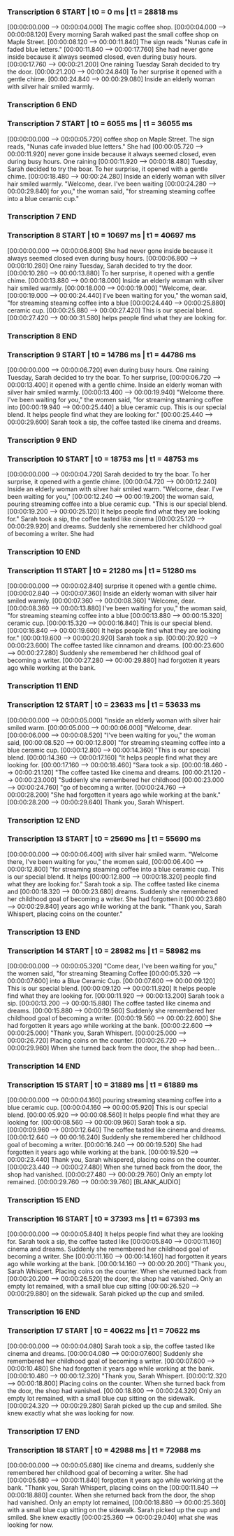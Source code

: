 
### Transcription 6 START | t0 = 0 ms | t1 = 28818 ms

[00:00:00.000 --> 00:00:04.000]   The magic coffee shop.
[00:00:04.000 --> 00:00:08.120]   Every morning Sarah walked past the small coffee shop on Maple Street.
[00:00:08.120 --> 00:00:11.840]   The sign reads "Nunas cafe in faded blue letters."
[00:00:11.840 --> 00:00:17.760]   She had never gone inside because it always seemed closed, even during busy hours.
[00:00:17.760 --> 00:00:21.200]   One raining Tuesday Sarah decided to try the door.
[00:00:21.200 --> 00:00:24.840]   To her surprise it opened with a gentle chime.
[00:00:24.840 --> 00:00:29.080]   Inside an elderly woman with silver hair smiled warmly.

### Transcription 6 END

### Transcription 7 START | t0 = 6055 ms | t1 = 36055 ms

[00:00:00.000 --> 00:00:05.720]   coffee shop on Maple Street. The sign reads, "Nunas cafe invaded blue letters." She had
[00:00:05.720 --> 00:00:11.920]   never gone inside because it always seemed closed, even during busy hours. One raining
[00:00:11.920 --> 00:00:18.480]   Tuesday, Sarah decided to try the boar. To her surprise, it opened with a gentle chime.
[00:00:18.480 --> 00:00:24.280]   Inside an elderly woman with silver hair smiled warmly. "Welcome, dear. I've been waiting
[00:00:24.280 --> 00:00:29.840]   for you," the woman said, "for streaming steaming coffee into a blue ceramic cup."

### Transcription 7 END

### Transcription 8 START | t0 = 10697 ms | t1 = 40697 ms

[00:00:00.000 --> 00:00:06.800]   She had never gone inside because it always seemed closed even during busy hours.
[00:00:06.800 --> 00:00:10.280]   One rainy Tuesday, Sarah decided to try the door.
[00:00:10.280 --> 00:00:13.880]   To her surprise, it opened with a gentle chime.
[00:00:13.880 --> 00:00:18.000]   Inside an elderly woman with silver hair smiled warmly.
[00:00:18.000 --> 00:00:19.000]   "Welcome, dear.
[00:00:19.000 --> 00:00:24.440]   I've been waiting for you," the woman said, "for streaming steaming coffee into a blue
[00:00:24.440 --> 00:00:25.880]   ceramic cup.
[00:00:25.880 --> 00:00:27.420]   This is our special blend.
[00:00:27.420 --> 00:00:31.580]   helps people find what they are looking for.

### Transcription 8 END

### Transcription 9 START | t0 = 14786 ms | t1 = 44786 ms

[00:00:00.000 --> 00:00:06.720]   even during busy hours. One raining Tuesday, Sarah decided to try the boar. To her surprise,
[00:00:06.720 --> 00:00:13.400]   it opened with a gentle chime. Inside an elderly woman with silver hair smiled warmly.
[00:00:13.400 --> 00:00:19.940]   "Welcome there. I've been waiting for you," the women said, "for streaming steaming coffee into
[00:00:19.940 --> 00:00:25.440]   a blue ceramic cup. This is our special blend. It helps people find what they are looking for."
[00:00:25.440 --> 00:00:29.600]   Sarah took a sip, the coffee tasted like cinema and dreams.

### Transcription 9 END

### Transcription 10 START | t0 = 18753 ms | t1 = 48753 ms

[00:00:00.000 --> 00:00:04.720]   Sarah decided to try the boar. To her surprise, it opened with a gentle chime.
[00:00:04.720 --> 00:00:12.240]   Inside an elderly woman with silver hair smiled warm. "Welcome, dear. I've been waiting for you,"
[00:00:12.240 --> 00:00:19.200]   the woman said, pouring streaming coffee into a blue ceramic cup. "This is our special blend.
[00:00:19.200 --> 00:00:25.120]   It helps people find what they are looking for." Sarah took a sip, the coffee tasted like cinema
[00:00:25.120 --> 00:00:29.920]   and dreams. Suddenly she remembered her childhood goal of becoming a writer. She had

### Transcription 10 END

### Transcription 11 START | t0 = 21280 ms | t1 = 51280 ms

[00:00:00.000 --> 00:00:02.840]   surprise it opened with a gentle chime.
[00:00:02.840 --> 00:00:07.360]   Inside an elderly woman with silver hair smiled warmly.
[00:00:07.360 --> 00:00:08.360]   "Welcome, dear.
[00:00:08.360 --> 00:00:13.880]   I've been waiting for you," the woman said, "for streaming steaming coffee into a blue
[00:00:13.880 --> 00:00:15.320]   ceramic cup.
[00:00:15.320 --> 00:00:16.840]   This is our special blend.
[00:00:16.840 --> 00:00:19.600]   It helps people find what they are looking for."
[00:00:19.600 --> 00:00:20.920]   Sarah took a sip.
[00:00:20.920 --> 00:00:23.600]   The coffee tasted like cinnamon and dreams.
[00:00:23.600 --> 00:00:27.280]   Suddenly she remembered her childhood goal of becoming a writer.
[00:00:27.280 --> 00:00:29.880]   had forgotten it years ago while working at the bank.

### Transcription 11 END

### Transcription 12 START | t0 = 23633 ms | t1 = 53633 ms

[00:00:00.000 --> 00:00:05.000]   "Inside an elderly woman with silver hair smiled warm.
[00:00:05.000 --> 00:00:06.000]   "Welcome, dear.
[00:00:06.000 --> 00:00:08.520]   "I've been waiting for you," the woman said,
[00:00:08.520 --> 00:00:12.800]   "for streaming steaming coffee into a blue ceramic cup.
[00:00:12.800 --> 00:00:14.360]   "This is our special blend.
[00:00:14.360 --> 00:00:17.160]   "It helps people find what they are looking for.
[00:00:17.160 --> 00:00:18.460]   "Sara took a sip.
[00:00:18.460 --> 00:00:21.120]   "The coffee tasted like cinema and dreams.
[00:00:21.120 --> 00:00:23.000]   "Suddenly she remembered her childhood
[00:00:23.000 --> 00:00:24.760]   "go of becoming a writer.
[00:00:24.760 --> 00:00:28.200]   "She had forgotten it years ago while working at the bank."
[00:00:28.200 --> 00:00:29.640]   Thank you, Sarah Whispert.

### Transcription 12 END

### Transcription 13 START | t0 = 25690 ms | t1 = 55690 ms

[00:00:00.000 --> 00:00:06.400]   with silver hair smiled warm. "Welcome there, I've been waiting for you," the women said,
[00:00:06.400 --> 00:00:12.800]   "for streaming steaming coffee into a blue ceramic cup. This is our special blend. It helps
[00:00:12.800 --> 00:00:18.320]   people find what they are looking for." Sarah took a sip. The coffee tasted like cinema and
[00:00:18.320 --> 00:00:23.680]   dreams. Suddenly she remembered her childhood goal of becoming a writer. She had forgotten it
[00:00:23.680 --> 00:00:29.840]   years ago while working at the bank. "Thank you, Sarah Whispert, placing coins on the counter."

### Transcription 13 END

### Transcription 14 START | t0 = 28982 ms | t1 = 58982 ms

[00:00:00.000 --> 00:00:05.320]   "Come dear, I've been waiting for you," the women said, "for streaming Steaming Coffee
[00:00:05.320 --> 00:00:07.600]   into a Blue Ceramic Cup.
[00:00:07.600 --> 00:00:09.120]   This is our special blend.
[00:00:09.120 --> 00:00:11.920]   It helps people find what they are looking for.
[00:00:11.920 --> 00:00:13.200]   Sarah took a sip.
[00:00:13.200 --> 00:00:15.880]   The coffee tasted like cinema and dreams.
[00:00:15.880 --> 00:00:19.560]   Suddenly she remembered her childhood goal of becoming a writer.
[00:00:19.560 --> 00:00:22.600]   She had forgotten it years ago while working at the bank.
[00:00:22.600 --> 00:00:25.000]   "Thank you, Sarah Whispert.
[00:00:25.000 --> 00:00:26.720]   Placing coins on the counter.
[00:00:26.720 --> 00:00:29.960]   When she turned back from the door, the shop had been...

### Transcription 14 END

### Transcription 15 START | t0 = 31889 ms | t1 = 61889 ms

[00:00:00.000 --> 00:00:04.160]   pouring streaming steaming coffee into a blue ceramic cup.
[00:00:04.160 --> 00:00:05.920]   This is our special blend.
[00:00:05.920 --> 00:00:08.560]   It helps people find what they are looking for.
[00:00:08.560 --> 00:00:09.960]   Sarah took a sip.
[00:00:09.960 --> 00:00:12.640]   The coffee tasted like cinema and dreams.
[00:00:12.640 --> 00:00:16.240]   Suddenly she remembered her childhood goal of becoming a writer.
[00:00:16.240 --> 00:00:19.520]   She had forgotten it years ago while working at the bank.
[00:00:19.520 --> 00:00:23.440]   Thank you, Sarah whispered, placing coins on the counter.
[00:00:23.440 --> 00:00:27.480]   When she turned back from the door, the shop had vanished.
[00:00:27.480 --> 00:00:29.760]   Only an empty lot remained.
[00:00:29.760 --> 00:00:39.760]   [BLANK_AUDIO]

### Transcription 15 END

### Transcription 16 START | t0 = 37393 ms | t1 = 67393 ms

[00:00:00.000 --> 00:00:05.840]   It helps people find what they are looking for. Sarah took a sip, the coffee tasted like
[00:00:05.840 --> 00:00:11.160]   cinema and dreams. Suddenly she remembered her childhood goal of becoming a writer. She
[00:00:11.160 --> 00:00:14.160]   had forgotten it years ago while working at the bank.
[00:00:14.160 --> 00:00:20.200]   "Thank you, Sarah Whispert. Placing coins on the counter. When she returned back from
[00:00:20.200 --> 00:00:26.520]   the door, the shop had vanished. Only an empty lot remained, with a small blue cup sitting
[00:00:26.520 --> 00:00:29.880]   on the sidewalk. Sarah picked up the cup and smiled.

### Transcription 16 END

### Transcription 17 START | t0 = 40622 ms | t1 = 70622 ms

[00:00:00.000 --> 00:00:04.080]   Sarah took a sip, the coffee tasted like cinema and dreams.
[00:00:04.080 --> 00:00:07.600]   Suddenly she remembered her childhood goal of becoming a writer.
[00:00:07.600 --> 00:00:10.480]   She had forgotten it years ago while working at the bank.
[00:00:10.480 --> 00:00:12.320]   "Thank you, Sarah Whispert.
[00:00:12.320 --> 00:00:18.800]   Placing coins on the counter. When she turned back from the door, the shop had vanished.
[00:00:18.800 --> 00:00:24.320]   Only an empty lot remained, with a small blue cup sitting on the sidewalk.
[00:00:24.320 --> 00:00:29.280]   Sarah picked up the cup and smiled. She knew exactly what she was looking for now.

### Transcription 17 END

### Transcription 18 START | t0 = 42988 ms | t1 = 72988 ms

[00:00:00.000 --> 00:00:05.680]   like cinema and dreams, suddenly she remembered her childhood goal of becoming a writer. She had
[00:00:05.680 --> 00:00:11.840]   forgotten it years ago while working at the bank. "Thank you, Sarah Whispert, placing coins on the
[00:00:11.840 --> 00:00:18.880]   counter. When she returned back from the door, the shop had vanished. Only an empty lot remained,
[00:00:18.880 --> 00:00:25.360]   with a small blue cup sitting on the sidewalk. Sarah picked up the cup and smiled. She knew exactly
[00:00:25.360 --> 00:00:29.040]   what she was looking for now.

